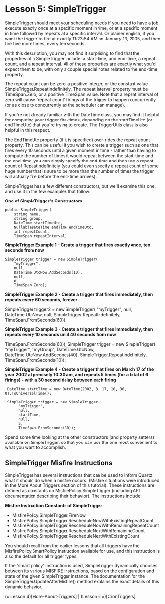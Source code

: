 # Lesson 5: SimpleTrigger

SimpleTrigger should meet your scheduling needs if you need to have a job execute exactly once at a specific moment in time,
or at a specific moment in time followed by repeats at a specific interval. Or plainer english, if you want the trigger to
fire at exactly 11:23:54 AM on January 13, 2005, and then fire five more times, every ten seconds.

With this description, you may not find it surprising to find that the properties of a SimpleTrigger include: a start-time,
and end-time, a repeat count, and a repeat interval. All of these properties are exactly what you'd expect them to be, with
only a couple special notes related to the end-time property.

The repeat count can be zero, a positive integer, or the constant value SimpleTrigger.RepeatIndefinitely.
The repeat interval property must be TimeSpan.Zero, or a positive TimeSpan value.
Note that a repeat interval of zero will cause 'repeat count' firings of the trigger to happen concurrently
(or as close to concurrently as the scheduler can manage).

If you're not already familiar with the DateTime class, you may find it helpful for computing your trigger fire-times,
depending on the startTimeUtc (or endTimeUtc) that you're trying to create. The TriggerUtils class is also helpful in this respect.

The EndTimeUtc property (if it is specified) over-rides the repeat count property. This can be useful if you wish to create a trigger
such as one that fires every 10 seconds until a given moment in time - rather than having to compute the number of times it would
repeat between the start-time and the end-time, you can simply specify the end-time and then use a repeat count of RepeatIndefinitely
(you could even specify a repeat count of some huge number that is sure to be more than the number of times the trigger will actually
fire before the end-time arrives).

SimpleTrigger has a few different constructors, but we'll examine this one, and use it in the few examples that follow:

**One of SimpleTrigger's Constructors**

    public SimpleTrigger(
        string name,
        string group,
        DateTime startTimeUtc,
        NullableDateTime endTime endTimeUtc,
        int repeatCount,
        TimeSpan repeatInterval)

**SimpleTrigger Example 1 - Create a trigger that fires exactly once, ten seconds from now**

    SimpleTrigger trigger = new SimpleTrigger(
        "myTrigger",
        null,
        DateTime.UtcNow.AddSeconds(10),
        null,
        0,
        TimeSpan.Zero);


**SimpleTrigger Example 2 - Create a trigger that fires immediately, then repeats every 60 seconds, forever**

   SimpleTrigger trigger2 = new SimpleTrigger(
        "myTrigger",
        null,
        DateTime.UtcNow,
        null,
        SimpleTrigger.RepeatIndefinitely,
        TimeSpan.FromSeconds(60));

**SimpleTrigger Example 3 - Create a trigger that fires immediately, then repeats every 10 seconds until 40 seconds from now**

TimeSpan.FromSeconds(60));
     SimpleTrigger trigger = new SimpleTrigger(
         "myTrigger",
         "myGroup",
         DateTime.UtcNow,
         DateTime.UtcNow.AddSeconds(40),
         SimpleTrigger.RepeatIndefinitely,
         TimeSpan.FromSeconds(10));

**SimpleTrigger Example 4 - Create a trigger that fires on March 17 of the year 2002 at precisely 10:30 am, and repeats 5 times
(for a total of 6 firings) - with a 30 second delay between each firing**

     DateTime startTime = new DateTime(2002, 3, 17, 10, 30, 0).ToUniversalTime();

     SimpleTrigger trigger = new SimpleTrigger(
          "myTrigger",
          null,
          startTime,
          null,
          5,
          TimeSpan.FromSeconds(30));

Spend some time looking at the other constructors (and property setters) available on SimpleTrigger, so that you can use the
one most convenient to what you want to accomplish.

## SimpleTrigger Misfire Instructions

SimpleTrigger has several instructions that can be used to inform Quartz what it should do when a misfire occurs.
(Misfire situations were introduced in the More About Triggers section of this tutorial).
These instructions are defined as constants on MisfirePolicy.SimpleTrigger (including API documentation describing their behavior).
The instructions include:

**Misfire Instruction Constants of SimpleTrigger**

* MisfirePolicy.SimpleTrigger.FireNow
* MisfirePolicy.SimpleTrigger.RescheduleNowWithExistingRepeatCount
* MisfirePolicy.SimpleTrigger.RescheduleNowWithRemainingRepeatCount
* MisfirePolicy.SimpleTrigger.RescheduleNextWithRemainingCount
* MisfirePolicy.SimpleTrigger.RescheduleNextWithExistingCount

You should recall from the earlier lessons that all triggers have the MisfirePolicy.SmartPolicy instruction available for use,
and this instruction is also the default for all trigger types.

If the 'smart policy' instruction is used, SimpleTrigger dynamically chooses between its various MISFIRE instructions, based on the configuration
and state of the given SimpleTrigger instance. The documentation for the SimpleTrigger.UpdateAfterMisfire() method explains the exact details of
this dynamic behavior.

(&laquo; Lesson 4)[More-About-Triggers] | (Lesson 6 &raquo;)[CronTriggers]
